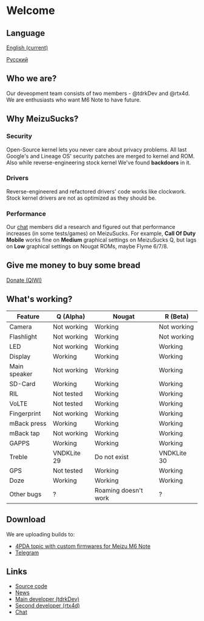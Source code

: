 # Welcome

## Language
[English (current)](https://msucks.space)

[Русский](https://msucks.space/ru)

## Who we are?
Our deveopment team consists of two members - @tdrkDev and @rtx4d.
We are enthusiasts who want M6 Note to have future.

## Why MeizuSucks?
### Security
Open-Source kernel lets you never care about privacy problems. All last Google's and Lineage OS' security patches are merged to kernel and ROM. Also while reverse-engineering stock kernel We've found **backdoors** in it.

### Drivers
Reverse-engineered and refactored drivers' code works like clockwork. Stock kernel drivers are not as optimized as they should be.

### Performance
Our [chat](https://t.me/msucks_chat) members did a research and figured out that performance increases (in some tests/games) on MeizuSucks. For example, **Call Of Duty Mobile** works fine on **Medium** graphical settings on MeizuSucks Q, but lags on **Low** graphical settings on Nougat ROMs, maybe Flyme 6/7/8.

## Give me money to buy some bread
[Donate (QIWI)](https://qiwi.com/n/TDRKDEV)

## What's working?

Feature | Q (Alpha) | Nougat | R (Beta)
------ | --------- | ------ | ------
Camera | Not working | Working | Not working
Flashlight | Not working | Working | Not working
LED | Not working | Working | Working
Display | Working | Working | Working
Main speaker | Not working | Working | Working
SD-Card | Working | Working | Working
RIL | Not tested | Working | Working
VoLTE | Not tested | Working | Working
Fingerprint | Not working | Working | Working
mBack press | Working | Working | Working
mBack tap | Not working | Working | Working
GAPPS | Working | Working | Working
Treble | VNDKLite 29 | Do not exist | VNDKLite 30
GPS | Not tested | Working | Working
Doze | Working | Working | Working
Other bugs | ? | Roaming doesn't work | ?

## Download
We are uploading builds to:
* [4PDA topic with custom firmwares for Meizu M6 Note](https://4pda.ru/forum/index.php?showtopic=886117)
* [Telegram](https://t.me/msucks)

## Links
* [Source code](https://github.com/meizucustoms)
* [News](https://t.me/msucks)
* [Main developer (tdrkDev)](https://t.me/tdrkDev)
* [Second developer (rtx4d)](https://t.me/rtx4d)
* [Chat](https://t.me/msucks_chat)

